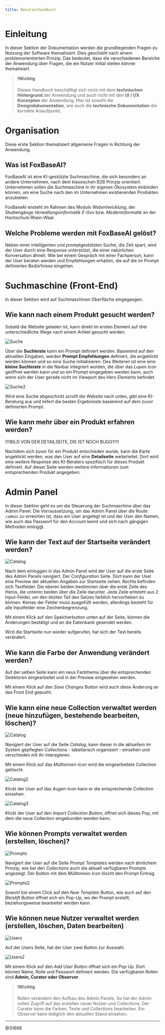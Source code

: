 ```yaml
---
title: Benutzerhandbuch
---
```


# Einleitung

In dieser Sektion der Dokumentation werden die grundliegenden Fragen zu Nutzung der Software thematisiert. Dies geschieht nach einem problemorientierten Prinzip. Das bedeutet, dass die verschiedenen Bereiche der Anwendung über Fragen, die ein Nutzer initial stellen könnte thematisiert.

> ❗**Wichtig**
>
> Dieses Handbuch beschäftigt sich nicht mit dem **technischen Hintergrund** der Anwendung und auch nicht mit den **UI / UX Konzepten** der Anwendung. Hier ist sowohl die **Designdokumentation**, wie auch die **technische Dokumentation** der korrekte Anlaufpunkt.

# Organisation

Diese erste Sektion thematisiert allgemeine Fragen in Richtung der Anwendung.

## Was ist FoxBaseAI?

FoxBaseAI ist eine KI-gestützte Suchmaschine, die sich besonders an andere Unternehmen, nach dem klassischen B2B Prinzip orientiert. Unternehmen sollen die Suchmaschine in ihr eigenes Ökosystem einbinden können, um eine Suche nach den im Unternehmen existierenden Produkten anzubieten.

FoxBaseAI ensteht im Rahmen des Moduls _Webentwicklung_, der Studiengänge _Verwaltungsinformatik E-Gov_ bzw. _Medieninformatik_ an der Hochschule Rhein-Waal.

## Welche Probleme werden mit FoxBaseAI gelöst?

Neben einer intelligenten und promptgestützten Suche, die Zeit spart, wird der User durch eine Response unterstützt, die einer natürlichen Konversation ähnelt. Wie bei einem Gespräch mit einer Fachperson, kann der User beraten werden und Empfehlungen erhalten, die auf die im Prompt definierten Bedürfnisse eingehen.

# Suchmaschine (Front-End)

In dieser Sektion wird auf Suchmaschinen Oberfläche eingegangen.

## Wie kann nach einem Produkt gesucht werden?

Sobald die Website geladen ist, kann direkt im ersten Element auf drei unterschiedliche Wege nach einem Artikel gesucht werden.

![Suche](/docs/BilderVideos/Suche.png)

Über die **Suchleiste** kann ein Prompt definiert werden. Basierend auf den aktuellen Eingaben, werden **Prompt Empfehlungen** definiert, die angeklickt werden können und so eine Suche initialisieren. Des Weiteren ist eine eine **kleine Suchleiste** in die Navbar integriert worden, die über das _Lupen Icon_ geöffnet werden kann und so ein Prompt eingegeben werden kann, auch wenn sich der User gerade nicht im Viewport des Hero Elements befindet.

![Suche2](/docs/BilderVideos/Suche2.png)

Wird eine Suche abgeschickt scrollt die Website nach unten, gibt eine KI-Beratung aus und liefert die besten Ergebnisste basierend auf dem zuvor definierten Prompt.

## Wie kann mehr über ein Produkt erfahren werden?

!!!!BILD VON DER DETAILSEITE, DIE IST NOCH BUGGY!!!

Nachdem sich zuvor für ein Produkt entschieden wurde, kann die Karte angeklickt werden, was den User auf eine **Detailseite** weiterleitet. Dort wird eine weitere Response des KI-Beraters spezifisch für dieses Produkt definiert. Auf dieser Seite werden weitere Informationen zum entsprechenden Produkt angegeben.

# Admin Panel

In dieser Sektion geht es um die Steuerung der Suchmaschine über das Admin Panel. Die Vorraussetzung, um das Admin Panel über die Route `/admin` zu erreichen ist, dass ein User angelegt ist und der User den Namen, wie auch das Passwort für den Account kennt und sich nach gängigen Methoden einloggt.

## Wie kann der Text auf der Startseite verändert werden?

![Catalog](/docs/BilderVideos/Config1.png)

Nach dem einloggen in das Admin Panel wird der User auf die erste Seite des Admin Panels navigiert. Der _Configuration_ Seite. Dort kann der User eine Preview der aktuellen Angaben zur Startseite sehen. Rechts befinden sich Textfelder. Die oberen beiden bestimmen über die erste Zeile des Heros, die unteren beiden über die Zeile darunter. Jede Zeile entsteht aus 2 Input-Felder, um den letzten Teil des Satzes farblich hervorheben zu können. Keines der Felder muss ausgefüllt werden, allerdings besteht für alle Inputfelder eine Zeichenbegrenzung.

Mit einem Klick auf den Speicherbutton unten auf der Seite, können die Änderungen bestätigt und an die Datenbank gesendet werden.

Wird die Startseite nun wieder aufgerufen, hat sich der Text bereits verändert.

## Wie kann die Farbe der Anwendung verändert werden?

Auf der selben Seite kann ein neus Farbthema über die entsprechenden Selektoren eingearbeitet und in der Preview eingesehen werden.

Mit einem Klick auf den _Save Changes_ Button wird auch diese Änderung an das Front End gepusht.

## Wie kann eine neue Collection verwaltet werden (neue hinzufügen, bestehende bearbeiten, löschen)?

![Catalog](./BilderVideos/Catalog.png)

Navigiert der User auf die Seite _Catalog_, kann dieser in die aktuellem im System gepflegten Collections - tabellarisch organisiert - einsehen und verschieden mit ihr interagieren.

Mit einem Klick auf das _Mülltonnen-Icon_ wird die eingearbeitete Collection gelöscht.

![Catalog2](./BilderVideos/Catalog2.png)

Klickt der User auf das _Augen-Icon_ kann er die entsprechende Collection einsehen.

![Catalog3](./BilderVideos/Catalog3.png)

Klickt der User auf den _Import Collection Button_, öffnet sich dieses Pop, mit dem die neue Collection eingebunden werden kann.

## Wie können Prompts verwaltet werden (erstellen, löschen)?

![Prompts](./BilderVideos/Prompts.png)

Navigiert der User auf die Seite _Prompt Templates_ werden nach ähnlichem Prinzip, wie bei den _Collections_ auch die aktuell verfügbaren Prompts angezeigt. Der Button mit dem _Mülltonnen Icon_ löscht den Prompt Eintrag.

![Prompts2](./BilderVideos/Prompts2.png)

Sowohl bei einem Click auf den _New Template Button_, wie auch auf den _Bleistift Button_ öffnet sich ein Pop-Up, wo der Prompt erstellt, beziehungsweise bearbeitet werden kann.

## Wie können neue Nutzer verwaltet werden (erstellen, löschen, Daten bearbeiten)

![Users ](./BilderVideos/Users.png)

Auf der Users Seite, hat der User zwei Button zur Auswahl.

![Users2](./BilderVideos/Users2.png)

Mit einem Klick auf den _Add User Button_ öffnet sich ein Pop Up. Dort können Name, Rolle und Passwort definiert werden. Die verfügbaren Rollen sind **Admin, Curator oder** **Observer**.

> ❗**Wichtig**
>
> Rollen verändern den Aufbau des Admin Panels. So hat der Admin vollen Zugriff auf das erstellen neuer Nutzer und Collections. Der Curator kann die Farben, Texte und Collections bearbeiten. Ein Observer kann lediglich den aktuellen Stand einsehen.

---

@31699
